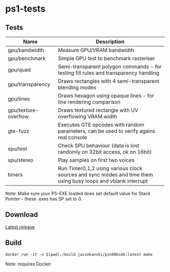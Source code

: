 # ps1-tests

## Tests

Name                 | Description
---------------------|------------
gpu/bandwidth        | Measure GPU/VRAM bandwidth
gpu/benchmark        | Simple GPU test to benchmark rasteriser
gpu/quad             | Semi-transparent polygon commands - for testing fill rules and transparency handling
gpu/transparency     | Draws rectangles with 4 semi-transparent blending modes
gpu/lines            | Draws hexagon using opaque lines - for line rendering comparison
gpu/texture-overflow | Draws textured rectangle with UV overflowing VRAM width
gte-fuzz             | Executes GTE opcodes with random parameters, can be used to verify agains real console
spu/test             | Check SPU behaviour (data is lost randomly on 32bit access, ok on 16bit)
spu/stereo           | Play samples on first two voices 
timers               | Run Timer0,1,2 using various clock sources and sync modes and time them using busy loops and vblank interrupt

Note: Make sure your PS-EXE loaded does set default value for Stack Pointer - these .exes has SP set to 0.


## Download

[Latest release](https://github.com/JaCzekanski/ps1-tests/releases/latest)

## Build

```
docker run -it -v $(pwd):/build jaczekanski/psn00bsdk:latest make
```

Note: requires Docker
